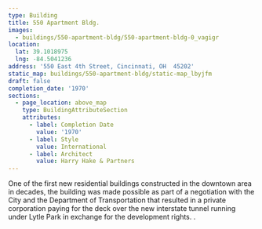 ```yaml
---
type: Building
title: 550 Apartment Bldg.
images:
  - buildings/550-apartment-bldg/550-apartment-bldg-0_vagigr
location:
  lat: 39.1018975
  lng: -84.5041236
address: '550 East 4th Street, Cincinnati, OH  45202'
static_map: buildings/550-apartment-bldg/static-map_lbyjfm
draft: false
completion_date: '1970'
sections:
  - page_location: above_map
    type: BuildingAttributeSection
    attributes:
      - label: Completion Date
        value: '1970'
      - label: Style
        value: International
      - label: Architect
        value: Harry Hake & Partners
---
```


One of the first new residential buildings constructed in the downtown area in decades, the building was made possible as part of a negotiation with the City and the Department of Transportation that resulted in a private corporation paying for the deck over the new interstate tunnel running under Lytle Park in exchange for the development rights. .
